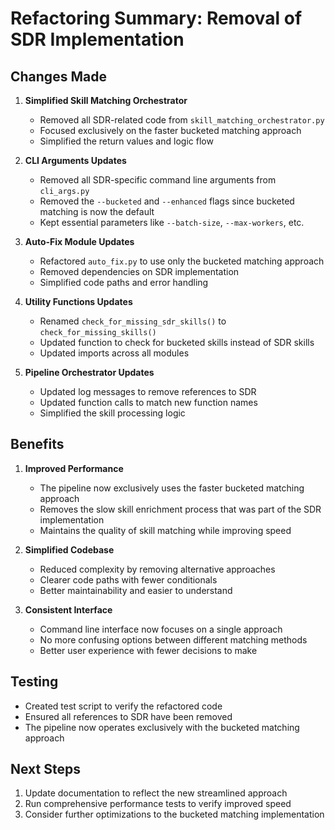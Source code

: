 # Refactoring Summary: Removal of SDR Implementation

## Changes Made

1. **Simplified Skill Matching Orchestrator**
   - Removed all SDR-related code from `skill_matching_orchestrator.py`
   - Focused exclusively on the faster bucketed matching approach
   - Simplified the return values and logic flow

2. **CLI Arguments Updates**
   - Removed all SDR-specific command line arguments from `cli_args.py`
   - Removed the `--bucketed` and `--enhanced` flags since bucketed matching is now the default
   - Kept essential parameters like `--batch-size`, `--max-workers`, etc.

3. **Auto-Fix Module Updates**
   - Refactored `auto_fix.py` to use only the bucketed matching approach
   - Removed dependencies on SDR implementation
   - Simplified code paths and error handling

4. **Utility Functions Updates**
   - Renamed `check_for_missing_sdr_skills()` to `check_for_missing_skills()`
   - Updated function to check for bucketed skills instead of SDR skills
   - Updated imports across all modules

5. **Pipeline Orchestrator Updates**
   - Updated log messages to remove references to SDR
   - Updated function calls to match new function names
   - Simplified the skill processing logic

## Benefits

1. **Improved Performance**
   - The pipeline now exclusively uses the faster bucketed matching approach
   - Removes the slow skill enrichment process that was part of the SDR implementation
   - Maintains the quality of skill matching while improving speed

2. **Simplified Codebase**
   - Reduced complexity by removing alternative approaches
   - Clearer code paths with fewer conditionals
   - Better maintainability and easier to understand

3. **Consistent Interface**
   - Command line interface now focuses on a single approach
   - No more confusing options between different matching methods
   - Better user experience with fewer decisions to make

## Testing

- Created test script to verify the refactored code
- Ensured all references to SDR have been removed
- The pipeline now operates exclusively with the bucketed matching approach

## Next Steps

1. Update documentation to reflect the new streamlined approach
2. Run comprehensive performance tests to verify improved speed
3. Consider further optimizations to the bucketed matching implementation
